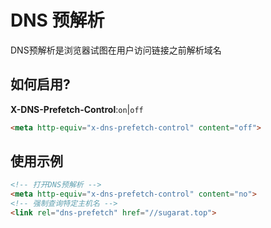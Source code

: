 # DNS 预解析

DNS预解析是浏览器试图在用户访问链接之前解析域名

## 如何启用?

**X-DNS-Prefetch-Control**:``on``|``off``
```html
<meta http-equiv="x-dns-prefetch-control" content="off">
```
## 使用示例
```html
<!-- 打开DNS预解析 -->
<meta http-equiv="x-dns-prefetch-control" content="no">
<!-- 强制查询特定主机名 -->
<link rel="dns-prefetch" href="//sugarat.top">
```